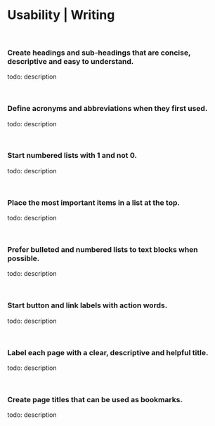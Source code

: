 # Usability | Writing

<br>


### Create headings and sub-headings that are concise, descriptive and easy to understand.

todo: description

<br>


### Define acronyms and abbreviations when they first used.

todo: description

<br>


### Start numbered lists with 1 and not 0.

todo: description

<br>


### Place the most important items in a list at the top.

todo: description

<br>


### Prefer bulleted and numbered lists to text blocks when possible.

todo: description

<br>


### Start button and link labels with action words.

todo: description

<br>


### Label each page with a clear, descriptive and helpful title.

todo: description

<br>


### Create page titles that can be used as bookmarks.

todo: description

<br>

